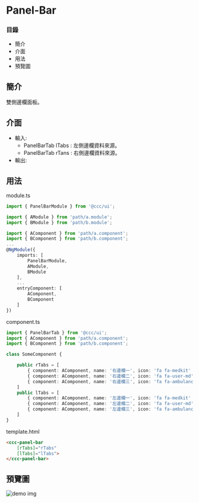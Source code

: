 # Panel-Bar

### 目錄
  
  - 簡介
  - 介面
  - 用法
  - 預覽圖
  
## 簡介

  雙側邊欄面板。
  
## 介面

- 輸入:
    - PanelBarTab lTabs : 左側邊欄資料來源。
    - PanelBarTab rTans : 右側邊欄資料來源。
- 輸出:    
    
## 用法

module.ts

```ts
import { PanelBarModule } from '@ccc/ui';

import { AModule } from 'path/a.module';
import { BModule } from 'path/b.module';

import { AComponent } from 'path/a.component';
import { BComponent } from 'path/b.component';
...
@NgModule({
    imports: [
        PanelBarModule,
        AModule,
        BModule
    ],
    ...
    entryComponent: [
        AComponent,
        BComponent
    ]
})

```
component.ts

```ts
import { PanelBarTab } from '@ccc/ui';
import { AComponent } from 'path/a.component';
import { BComponent } from 'path/b.component';

class SomeComponent {

    public rTabs = [
        { component: AComponent, name: '右邊欄一', icon: 'fa fa-medkit' },
        { component: AComponent, name: '右邊欄二', icon: 'fa fa-user-md' },
        { component: AComponent, name: '右邊欄三', icon: 'fa fa-ambulance' },
    ]
    public lTabs = [
        { component: AComponent, name: '左邊欄一', icon: 'fa fa-medkit' },
        { component: AComponent, name: '左邊欄二', icon: 'fa fa-user-md' },
        { component: AComponent, name: '左邊欄三', icon: 'fa fa-ambulance' },
    ]
}
```
template.html

```html
<ccc-panel-bar
    [rTabs]="rTabs"
    [lTabs]="lTabs">
</ccc-panel-bar>
```


## 預覽圖
![demo img]()